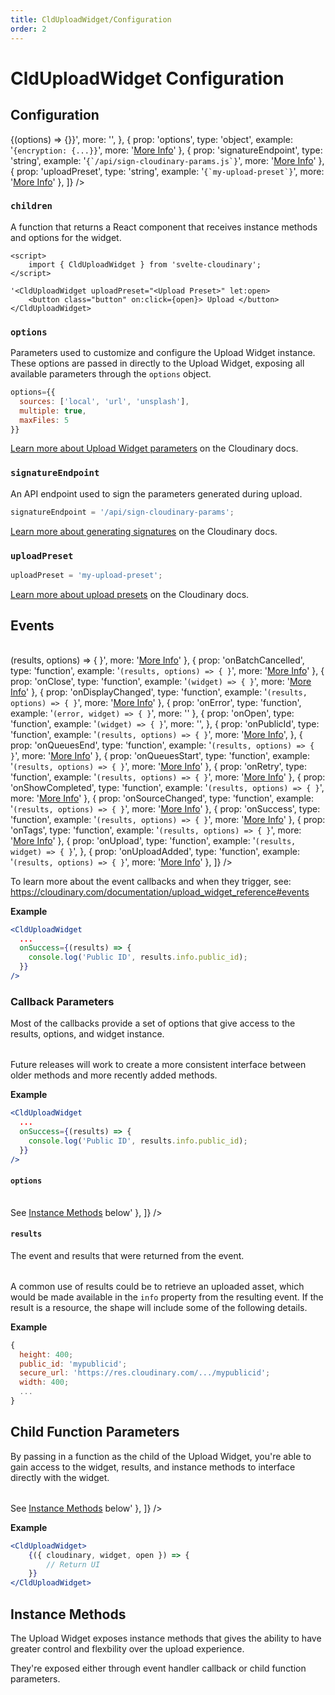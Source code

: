```yaml
---
title: CldUploadWidget/Configuration
order: 2
---
```


<script>
    import Table from '$lib/components/Table.svelte'
    import Callout from '$lib/components/Callout.svelte'
</script>

# CldUploadWidget Configuration

## Configuration

<Table
  columns={[
    {
      id: 'prop',
      title: 'Prop'
    },
    {
      id: 'type',
      title: 'Type'
    },
    {
      id: 'example',
      title: 'Example'
    },
    {
      id: 'more'
    }
  ]}
  data={[
    {
      prop: 'children',
      type: 'function',
      example: '<code>{(options) => {}}</code>',
      more: '',
    },
    {
      prop: 'options',
      type: 'object',
      example: '<code>{encryption: {...}}</code>',
      more: '<a className="whitespace-nowrap" href="https://cloudinary.com/documentation/upload_widget_reference#parameters">More Info</a>'
    },
    {
      prop: 'signatureEndpoint',
      type: 'string',
      example: '<code>{`/api/sign-cloudinary-params.js`}</code>',
      more: '<a className="whitespace-nowrap" href="/clduploadwidget/signed-uploads">More Info</a>'
    },
    {
      prop: 'uploadPreset',
      type: 'string',
      example: '<code>{`my-upload-preset`}</code>',
      more: '<a className="whitespace-nowrap" href="https://cloudinary.com/documentation/upload_presets">More Info</a>'
    },
  ]}
/>

### `children`

A function that returns a React component that receives instance methods and options for the widget.

```svelte
<script>
	import { CldUploadWidget } from 'svelte-cloudinary';
</script>

'<CldUploadWidget uploadPreset="<Upload Preset>" let:open>
	<button class="button" on:click={open}> Upload </button>
</CldUploadWidget>
```

### `options`

Parameters used to customize and configure the Upload Widget instance. These options are passed in
directly to the Upload Widget, exposing all available parameters through the `options` object.

```js
options={{
  sources: ['local', 'url', 'unsplash'],
  multiple: true,
  maxFiles: 5
}}
```

[Learn more about Upload Widget parameters](https://cloudinary.com/documentation/upload_widget_reference#parameters) on the Cloudinary docs.

### `signatureEndpoint`

An API endpoint used to sign the parameters generated during upload.

```jsx copy showLineNumbers
signatureEndpoint = '/api/sign-cloudinary-params';
```

[Learn more about generating signatures](https://cloudinary.com/documentation/upload_images#generating_authentication_signatures) on the Cloudinary docs.

### `uploadPreset`

```js
uploadPreset = 'my-upload-preset';
```

[Learn more about upload presets](https://cloudinary.com/documentation/upload_presets) on the Cloudinary docs.

## Events

<Table
  columns={[
    {
      id: 'prop',
      title: 'Prop'
    },
    {
      id: 'type',
      title: 'Type'
    },
    {
      id: 'example',
      title: 'Example'
    },
    {
      id: 'more',
    },
  ]}
  data={[
    {
      prop: 'onAbort',
      type: 'function',
      example: '<code>(results, options) => { }</code>',
      more: '<a className="whitespace-nowrap" href="https://cloudinary.com/documentation/upload_widget_reference#abort">More Info</a>'
    },
    {
      prop: 'onBatchCancelled',
      type: 'function',
      example: '<code>(results, options) => { }</code>',
      more: '<a className="whitespace-nowrap" href="https://cloudinary.com/documentation/upload_widget_reference#batch_cancelled">More Info</a>'
    },
    {
      prop: 'onClose',
      type: 'function',
      example: '<code>(widget) => { }</code>',
      more: '<a className="whitespace-nowrap" href="https://cloudinary.com/documentation/upload_widget_reference#close_event">More Info</a>'
    },
    {
      prop: 'onDisplayChanged',
      type: 'function',
      example: '<code>(results, options) => { }</code>',
      more: '<a className="whitespace-nowrap" href="https://cloudinary.com/documentation/upload_widget_reference#display_changed">More Info</a>'
    },
    {
      prop: 'onError',
      type: 'function',
      example: '<code>(error, widget) => { }</code>',
      more: ''
    },
    {
      prop: 'onOpen',
      type: 'function',
      example: '<code>(widget) => { }</code>',
      more: '',
    },
    {
      prop: 'onPublicId',
      type: 'function',
      example: '<code>(results, options) => { }</code>',
      more: '<a className="whitespace-nowrap" href="https://cloudinary.com/documentation/upload_widget_reference#publicid">More Info</a>',
    },
    {
      prop: 'onQueuesEnd',
      type: 'function',
      example: '<code>(results, options) => { }</code>',
      more: '<a className="whitespace-nowrap" href="https://cloudinary.com/documentation/upload_widget_reference#queues_end">More Info</a>'
    },
    {
      prop: 'onQueuesStart',
      type: 'function',
      example: '<code>(results, options) => { }</code>',
      more: '<a className="whitespace-nowrap" href="https://cloudinary.com/documentation/upload_widget_reference#queues_start">More Info</a>'
    },
    {
      prop: 'onRetry',
      type: 'function',
      example: '<code>(results, options) => { }</code>',
      more: '<a className="whitespace-nowrap" href="https://cloudinary.com/documentation/upload_widget_reference#retry">More Info</a>'
    },
    {
      prop: 'onShowCompleted',
      type: 'function',
      example: '<code>(results, options) => { }</code>',
      more: '<a className="whitespace-nowrap" href="https://cloudinary.com/documentation/upload_widget_reference#show_completed">More Info</a>'
    },
    {
      prop: 'onSourceChanged',
      type: 'function',
      example: '<code>(results, options) => { }</code>',
      more: '<a className="whitespace-nowrap" href="https://cloudinary.com/documentation/upload_widget_reference#source_changed">More Info</a>'
    },
    {
      prop: 'onSuccess',
      type: 'function',
      example: '<code>(results, options) => { }</code>',
      more: '<a className="whitespace-nowrap" href="https://cloudinary.com/documentation/upload_widget_reference#success">More Info</a>'
    },
    {
      prop: 'onTags',
      type: 'function',
      example: '<code>(results, options) => { }</code>',
      more: '<a className="whitespace-nowrap" href="https://cloudinary.com/documentation/upload_widget_reference#tags">More Info</a>'
    },
    {
      prop: 'onUpload',
      type: 'function',
      example: '<code>(results, widget) => { }</code>',
    },
    {
      prop: 'onUploadAdded',
      type: 'function',
      example: '<code>(results, options) => { }</code>',
      more: '<a className="whitespace-nowrap" href="https://cloudinary.com/documentation/upload_widget_reference#upload_added">More Info</a>'
    },
  ]}
/>

To learn more about the event callbacks and when they trigger, see: https://cloudinary.com/documentation/upload_widget_reference#events

**Example**

```jsx copy showLineNumbers
<CldUploadWidget
  ...
  onSuccess={(results) => {
    console.log('Public ID', results.info.public_id);
  }}
/>
```

### Callback Parameters

Most of the callbacks provide a set of options that give access to the results, options, and widget instance.

<Table
  columns={[
    {
      id: 'prop',
      title: 'Prop'
    },
    {
      id: 'type',
      title: 'Type'
    },
    {
      id: 'description',
      title: 'Description'
    },
  ]}
  data={[
    {
      prop: 'error',
      type: 'string',
      description: 'If an error occurs, an explanation of what failed.'
    },
    {
      prop: 'options',
      type: 'object',
      description: 'Instance methods and the widget instance.'
    },
    {
      prop: 'results',
      type: 'object',
      description: 'The event that drove the callback and the info pertaining to the event (such as a resource).'
    },
  ]}
/>

<Callout emoji={false}>
Future releases will work to create a more consistent interface between older methods and more recently added methods.
</Callout>

**Example**

```jsx copy showLineNumbers
<CldUploadWidget
  ...
  onSuccess={(results) => {
    console.log('Public ID', results.info.public_id);
  }}
/>
```

#### `options`

<Table
  columns={[
    {
      id: 'prop',
      title: 'Prop'
    },
    {
      id: 'type',
      title: 'Type'
    },
    {
      id: 'description',
      title: 'Description'
    },
  ]}
  data={[
    {
      prop: 'widget',
      type: 'Widget Instance',
      description: 'The Cloudinary Upload Widget instance being rendered.'
    },
    {
      prop: '[Instance Methods]',
      type: 'Function',
      description: '<span>See <a href="#instance-methods">Instance Methods</a> below</span>'
    },
  ]}
/>

#### `results`

The event and results that were returned from the event.

<Table
  columns={[
    {
      id: 'prop',
      title: 'Prop'
    },
    {
      id: 'type',
      title: 'Type'
    },
    {
      id: 'description',
      title: 'Description'
    },
  ]}
  data={[
    {
      prop: 'event',
      type: 'string',
      description: 'The event that triggered the callback.'
    },
    {
      prop: 'info',
      type: 'string | object',
      description: 'Information pertaining to the triggered event, such as the resulting uploaded resource.'
    },
  ]}
/>

A common use of results could be to retrieve an uploaded asset, which would be made available in the `info` property
from the resulting event. If the result is a resource, the shape will include some of the following details.

**Example**

```js copy showLineNumbers
{
  height: 400;
  public_id: 'mypublicid';
  secure_url: 'https://res.cloudinary.com/.../mypublicid';
  width: 400;
  ...
}
```

## Child Function Parameters

By passing in a function as the child of the Upload Widget, you're able to gain access to the widget, results, and instance methods to interface directly with the widget.

<Table
  columns={[
    {
      id: 'prop',
      title: 'Prop'
    },
    {
      id: 'type',
      title: 'Type'
    },
    {
      id: 'description',
      title: 'Description'
    },
  ]}
  data={[
    {
      prop: 'cloudinary',
      type: 'Cloudinary',
      description: 'The Cloudinary instance which creates and manages the Widget instance.'
    },
    {
      prop: 'error',
      type: 'string',
      description: 'The error, if any, produced by an upload widget action.'
    },
    {
      prop: 'isLoading',
      type: 'boolean',
      description: 'Designates whether the upload widget is loading and initializing.'
    },
    {
      prop: 'results',
      type: 'object',
      description: 'The event that triggered the results and information related to that event, which can include upload results.'
    },
    {
      prop: 'widget',
      type: 'Widget',
      description: 'The widget instance attached to the current component.'
    },
    {
      prop: '[Instance Methods]',
      type: 'Function',
      description: '<span>See <a href="#instance-methods">Instance Methods</a> below</span>'
    },
  ]}
/>

**Example**

```jsx copy showLineNumbers
<CldUploadWidget>
	{({ cloudinary, widget, open }) => {
		// Return UI
	}}
</CldUploadWidget>
```

## Instance Methods

The Upload Widget exposes instance methods that gives the ability to have greater control and flexbility over
the upload experience.

They're exposed either through event handler callback or child function parameters.

<Table
  columns={[
    {
      id: 'prop',
      title: 'Prop'
    },
    {
      id: 'type',
      title: 'Type'
    },
    {
      id: 'description',
      title: 'Description'
    },
  ]}
  data={[
    {
      prop: 'close',
      type: 'function',
      description: 'Closes and resets the widget to its initial state without removing it from memory.'
    },
    {
      prop: 'destroy',
      type: 'function',
      description: 'Hides a previously rendered widget while retaining its current state in memory.'
    },
    {
      prop: 'hide',
      type: 'function',
      description: 'Closes the widget and completely removes it from the DOM. Returns a promise that resolves upon cleanup completion.'
    },
    {
      prop: 'isDestroyed',
      type: 'function',
      description: 'Returns whether the destroy method was called on this instance.'
    },
    {
      prop: 'isMinimized',
      type: 'function',
      description: 'Returns whether the widget is currently minimized.'
    },
    {
      prop: 'isShowing',
      type: 'function',
      description: 'Returns whether the widget is currently visible.'
    },
    {
      prop: 'minimize',
      type: 'function',
      description: 'Minimizes the widget.'
    },
    {
      prop: 'open',
      type: 'function',
      description: 'Renders an existing widget currently in memory, but that is not currently displayed.'
    },
    {
      prop: 'show',
      type: 'function',
      description: 'Renders a previously hidden widget.'
    },
    {
      prop: 'update',
      type: 'function',
      description: 'Updates a widget currently in memory with new options.'
    },
  ]}
/>
